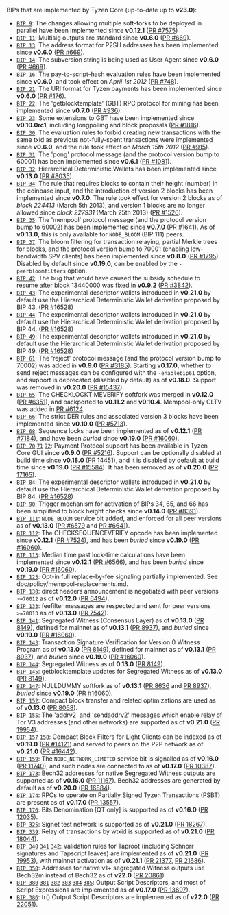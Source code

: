 BIPs that are implemented by Tyzen Core (up-to-date up to **v23.0**):

* [`BIP 9`](https://github.com/tyzen/bips/blob/master/bip-0009.mediawiki): The changes allowing multiple soft-forks to be deployed in parallel have been implemented since **v0.12.1**  ([PR #7575](https://github.com/tyzen/tyzen/pull/7575))
* [`BIP 11`](https://github.com/tyzen/bips/blob/master/bip-0011.mediawiki): Multisig outputs are standard since **v0.6.0** ([PR #669](https://github.com/tyzen/tyzen/pull/669)).
* [`BIP 13`](https://github.com/tyzen/bips/blob/master/bip-0013.mediawiki): The address format for P2SH addresses has been implemented since **v0.6.0** ([PR #669](https://github.com/tyzen/tyzen/pull/669)).
* [`BIP 14`](https://github.com/tyzen/bips/blob/master/bip-0014.mediawiki): The subversion string is being used as User Agent since **v0.6.0** ([PR #669](https://github.com/tyzen/tyzen/pull/669)).
* [`BIP 16`](https://github.com/tyzen/bips/blob/master/bip-0016.mediawiki): The pay-to-script-hash evaluation rules have been implemented since **v0.6.0**, and took effect on *April 1st 2012* ([PR #748](https://github.com/tyzen/tyzen/pull/748)).
* [`BIP 21`](https://github.com/tyzen/bips/blob/master/bip-0021.mediawiki): The URI format for Tyzen payments has been implemented since **v0.6.0** ([PR #176](https://github.com/tyzen/tyzen/pull/176)).
* [`BIP 22`](https://github.com/tyzen/bips/blob/master/bip-0022.mediawiki): The 'getblocktemplate' (GBT) RPC protocol for mining has been implemented since **v0.7.0** ([PR #936](https://github.com/tyzen/tyzen/pull/936)).
* [`BIP 23`](https://github.com/tyzen/bips/blob/master/bip-0023.mediawiki): Some extensions to GBT have been implemented since **v0.10.0rc1**, including longpolling and block proposals ([PR #1816](https://github.com/tyzen/tyzen/pull/1816)).
* [`BIP 30`](https://github.com/tyzen/bips/blob/master/bip-0030.mediawiki): The evaluation rules to forbid creating new transactions with the same txid as previous not-fully-spent transactions were implemented since **v0.6.0**, and the rule took effect on *March 15th 2012* ([PR #915](https://github.com/tyzen/tyzen/pull/915)).
* [`BIP 31`](https://github.com/tyzen/bips/blob/master/bip-0031.mediawiki): The 'pong' protocol message (and the protocol version bump to 60001) has been implemented since **v0.6.1** ([PR #1081](https://github.com/tyzen/tyzen/pull/1081)).
* [`BIP 32`](https://github.com/tyzen/bips/blob/master/bip-0032.mediawiki): Hierarchical Deterministic Wallets has been implemented since **v0.13.0** ([PR #8035](https://github.com/tyzen/tyzen/pull/8035)).
* [`BIP 34`](https://github.com/tyzen/bips/blob/master/bip-0034.mediawiki): The rule that requires blocks to contain their height (number) in the coinbase input, and the introduction of version 2 blocks has been implemented since **v0.7.0**. The rule took effect for version 2 blocks as of *block 224413* (March 5th 2013), and version 1 blocks are no longer allowed since *block 227931* (March 25th 2013) ([PR #1526](https://github.com/tyzen/tyzen/pull/1526)).
* [`BIP 35`](https://github.com/tyzen/bips/blob/master/bip-0035.mediawiki): The 'mempool' protocol message (and the protocol version bump to 60002) has been implemented since **v0.7.0** ([PR #1641](https://github.com/tyzen/tyzen/pull/1641)). As of **v0.13.0**, this is only available for `NODE_BLOOM` (BIP 111) peers.
* [`BIP 37`](https://github.com/tyzen/bips/blob/master/bip-0037.mediawiki): The bloom filtering for transaction relaying, partial Merkle trees for blocks, and the protocol version bump to 70001 (enabling low-bandwidth SPV clients) has been implemented since **v0.8.0** ([PR #1795](https://github.com/tyzen/tyzen/pull/1795)). Disabled by default since **v0.19.0**, can be enabled by the `-peerbloomfilters` option.
* [`BIP 42`](https://github.com/tyzen/bips/blob/master/bip-0042.mediawiki): The bug that would have caused the subsidy schedule to resume after block 13440000 was fixed in **v0.9.2** ([PR #3842](https://github.com/tyzen/tyzen/pull/3842)).
* [`BIP 43`](https://github.com/tyzen/bips/blob/master/bip-0043.mediawiki): The experimental descriptor wallets introduced in **v0.21.0** by default use the Hierarchical Deterministic Wallet derivation proposed by BIP 43. ([PR #16528](https://github.com/tyzen/tyzen/pull/16528))
* [`BIP 44`](https://github.com/tyzen/bips/blob/master/bip-0044.mediawiki): The experimental descriptor wallets introduced in **v0.21.0** by default use the Hierarchical Deterministic Wallet derivation proposed by BIP 44. ([PR #16528](https://github.com/tyzen/tyzen/pull/16528))
* [`BIP 49`](https://github.com/tyzen/bips/blob/master/bip-0049.mediawiki): The experimental descriptor wallets introduced in **v0.21.0** by default use the Hierarchical Deterministic Wallet derivation proposed by BIP 49. ([PR #16528](https://github.com/tyzen/tyzen/pull/16528))
* [`BIP 61`](https://github.com/tyzen/bips/blob/master/bip-0061.mediawiki): The 'reject' protocol message (and the protocol version bump to 70002) was added in **v0.9.0** ([PR #3185](https://github.com/tyzen/tyzen/pull/3185)). Starting **v0.17.0**, whether to send reject messages can be configured with the `-enablebip61` option, and support is deprecated (disabled by default) as of **v0.18.0**. Support was removed in **v0.20.0** ([PR #15437](https://github.com/tyzen/tyzen/pull/15437)).
* [`BIP 65`](https://github.com/tyzen/bips/blob/master/bip-0065.mediawiki): The CHECKLOCKTIMEVERIFY softfork was merged in **v0.12.0** ([PR #6351](https://github.com/tyzen/tyzen/pull/6351)), and backported to **v0.11.2** and **v0.10.4**. Mempool-only CLTV was added in [PR #6124](https://github.com/tyzen/tyzen/pull/6124).
* [`BIP 66`](https://github.com/tyzen/bips/blob/master/bip-0066.mediawiki): The strict DER rules and associated version 3 blocks have been implemented since **v0.10.0** ([PR #5713](https://github.com/tyzen/tyzen/pull/5713)).
* [`BIP 68`](https://github.com/tyzen/bips/blob/master/bip-0068.mediawiki): Sequence locks have been implemented as of **v0.12.1**  ([PR #7184](https://github.com/tyzen/tyzen/pull/7184)), and have been *buried* since **v0.19.0** ([PR #16060](https://github.com/tyzen/tyzen/pull/16060)).
* [`BIP 70`](https://github.com/tyzen/bips/blob/master/bip-0070.mediawiki) [`71`](https://github.com/tyzen/bips/blob/master/bip-0071.mediawiki) [`72`](https://github.com/tyzen/bips/blob/master/bip-0072.mediawiki):
  Payment Protocol support has been available in Tyzen Core GUI since **v0.9.0** ([PR #5216](https://github.com/tyzen/tyzen/pull/5216)).
  Support can be optionally disabled at build time since **v0.18.0** ([PR 14451](https://github.com/tyzen/tyzen/pull/14451)),
  and it is disabled by default at build time since **v0.19.0** ([PR #15584](https://github.com/tyzen/tyzen/pull/15584)).
  It has been removed as of **v0.20.0** ([PR 17165](https://github.com/tyzen/tyzen/pull/17165)).
* [`BIP 84`](https://github.com/tyzen/bips/blob/master/bip-0084.mediawiki): The experimental descriptor wallets introduced in **v0.21.0** by default use the Hierarchical Deterministic Wallet derivation proposed by BIP 84. ([PR #16528](https://github.com/tyzen/tyzen/pull/16528))
* [`BIP 90`](https://github.com/tyzen/bips/blob/master/bip-0090.mediawiki): Trigger mechanism for activation of BIPs 34, 65, and 66 has been simplified to block height checks since **v0.14.0** ([PR #8391](https://github.com/tyzen/tyzen/pull/8391)).
* [`BIP 111`](https://github.com/tyzen/bips/blob/master/bip-0111.mediawiki): `NODE_BLOOM` service bit added, and enforced for all peer versions as of **v0.13.0** ([PR #6579](https://github.com/tyzen/tyzen/pull/6579) and [PR #6641](https://github.com/tyzen/tyzen/pull/6641)).
* [`BIP 112`](https://github.com/tyzen/bips/blob/master/bip-0112.mediawiki): The CHECKSEQUENCEVERIFY opcode has been implemented since **v0.12.1** ([PR #7524](https://github.com/tyzen/tyzen/pull/7524)), and has been *buried* since **v0.19.0** ([PR #16060](https://github.com/tyzen/tyzen/pull/16060)).
* [`BIP 113`](https://github.com/tyzen/bips/blob/master/bip-0113.mediawiki): Median time past lock-time calculations have been implemented since **v0.12.1** ([PR #6566](https://github.com/tyzen/tyzen/pull/6566)), and has been *buried* since **v0.19.0** ([PR #16060](https://github.com/tyzen/tyzen/pull/16060)).
* [`BIP 125`](https://github.com/tyzen/bips/blob/master/bip-0125.mediawiki): Opt-in full replace-by-fee signaling partially implemented. See doc/policy/mempool-replacements.md.
* [`BIP 130`](https://github.com/tyzen/bips/blob/master/bip-0130.mediawiki): direct headers announcement is negotiated with peer versions `>=70012` as of **v0.12.0** ([PR 6494](https://github.com/tyzen/tyzen/pull/6494)).
* [`BIP 133`](https://github.com/tyzen/bips/blob/master/bip-0133.mediawiki): feefilter messages are respected and sent for peer versions `>=70013` as of **v0.13.0** ([PR 7542](https://github.com/tyzen/tyzen/pull/7542)).
* [`BIP 141`](https://github.com/tyzen/bips/blob/master/bip-0141.mediawiki): Segregated Witness (Consensus Layer) as of **v0.13.0** ([PR 8149](https://github.com/tyzen/tyzen/pull/8149)), defined for mainnet as of **v0.13.1** ([PR 8937](https://github.com/tyzen/tyzen/pull/8937)), and *buried* since **v0.19.0** ([PR #16060](https://github.com/tyzen/tyzen/pull/16060)).
* [`BIP 143`](https://github.com/tyzen/bips/blob/master/bip-0143.mediawiki): Transaction Signature Verification for Version 0 Witness Program as of **v0.13.0** ([PR 8149](https://github.com/tyzen/tyzen/pull/8149)), defined for mainnet as of **v0.13.1** ([PR 8937](https://github.com/tyzen/tyzen/pull/8937)), and *buried* since **v0.19.0** ([PR #16060](https://github.com/tyzen/tyzen/pull/16060)).
* [`BIP 144`](https://github.com/tyzen/bips/blob/master/bip-0144.mediawiki): Segregated Witness as of **0.13.0** ([PR 8149](https://github.com/tyzen/tyzen/pull/8149)).
* [`BIP 145`](https://github.com/tyzen/bips/blob/master/bip-0145.mediawiki): getblocktemplate updates for Segregated Witness as of **v0.13.0** ([PR 8149](https://github.com/tyzen/tyzen/pull/8149)).
* [`BIP 147`](https://github.com/tyzen/bips/blob/master/bip-0147.mediawiki): NULLDUMMY softfork as of **v0.13.1** ([PR 8636](https://github.com/tyzen/tyzen/pull/8636) and [PR 8937](https://github.com/tyzen/tyzen/pull/8937)), *buried* since **v0.19.0** ([PR #16060](https://github.com/tyzen/tyzen/pull/16060)).
* [`BIP 152`](https://github.com/tyzen/bips/blob/master/bip-0152.mediawiki): Compact block transfer and related optimizations are used as of **v0.13.0** ([PR 8068](https://github.com/tyzen/tyzen/pull/8068)).
* [`BIP 155`](https://github.com/tyzen/bips/blob/master/bip-0155.mediawiki): The 'addrv2' and 'sendaddrv2' messages which enable relay of Tor V3 addresses (and other networks) are supported as of **v0.21.0** ([PR 19954](https://github.com/tyzen/tyzen/pull/19954)).
* [`BIP 157`](https://github.com/tyzen/bips/blob/master/bip-0157.mediawiki)
  [`158`](https://github.com/tyzen/bips/blob/master/bip-0158.mediawiki): Compact Block Filters for Light Clients can be indexed as of **v0.19.0** ([PR #14121](https://github.com/tyzen/tyzen/pull/14121)) and served to peers on the P2P network as of **v0.21.0** ([PR #16442](https://github.com/tyzen/tyzen/pull/16442)).
* [`BIP 159`](https://github.com/tyzen/bips/blob/master/bip-0159.mediawiki): The `NODE_NETWORK_LIMITED` service bit is signalled as of **v0.16.0** ([PR 11740](https://github.com/tyzen/tyzen/pull/11740)), and such nodes are connected to as of **v0.17.0** ([PR 10387](https://github.com/tyzen/tyzen/pull/10387)).
* [`BIP 173`](https://github.com/tyzen/bips/blob/master/bip-0173.mediawiki): Bech32 addresses for native Segregated Witness outputs are supported as of **v0.16.0** ([PR 11167](https://github.com/tyzen/tyzen/pull/11167)). Bech32 addresses are generated by default as of **v0.20.0** ([PR 16884](https://github.com/tyzen/tyzen/pull/16884)).
* [`BIP 174`](https://github.com/tyzen/bips/blob/master/bip-0174.mediawiki): RPCs to operate on Partially Signed Tyzen Transactions (PSBT) are present as of **v0.17.0** ([PR 13557](https://github.com/tyzen/tyzen/pull/13557)).
* [`BIP 176`](https://github.com/tyzen/bips/blob/master/bip-0176.mediawiki): Bits Denomination [QT only] is supported as of **v0.16.0** ([PR 12035](https://github.com/tyzen/tyzen/pull/12035)).
* [`BIP 325`](https://github.com/tyzen/bips/blob/master/bip-0325.mediawiki): Signet test network is supported as of **v0.21.0** ([PR 18267](https://github.com/tyzen/tyzen/pull/18267)).
* [`BIP 339`](https://github.com/tyzen/bips/blob/master/bip-0339.mediawiki): Relay of transactions by wtxid is supported as of **v0.21.0** ([PR 18044](https://github.com/tyzen/tyzen/pull/18044)).
* [`BIP 340`](https://github.com/tyzen/bips/blob/master/bip-0340.mediawiki)
  [`341`](https://github.com/tyzen/bips/blob/master/bip-0341.mediawiki)
  [`342`](https://github.com/tyzen/bips/blob/master/bip-0342.mediawiki):
  Validation rules for Taproot (including Schnorr signatures and Tapscript
  leaves) are implemented as of **v0.21.0** ([PR 19953](https://github.com/tyzen/tyzen/pull/19953)),
  with mainnet activation as of **v0.21.1** ([PR 21377](https://github.com/tyzen/tyzen/pull/21377),
  [PR 21686](https://github.com/tyzen/tyzen/pull/21686)).
* [`BIP 350`](https://github.com/tyzen/bips/blob/master/bip-0350.mediawiki): Addresses for native v1+ segregated Witness outputs use Bech32m instead of Bech32 as of **v22.0** ([PR 20861](https://github.com/tyzen/tyzen/pull/20861)).
* [`BIP 380`](https://github.com/tyzen/bips/blob/master/bip-0380.mediawiki)
  [`381`](https://github.com/tyzen/bips/blob/master/bip-0381.mediawiki)
  [`382`](https://github.com/tyzen/bips/blob/master/bip-0382.mediawiki)
  [`383`](https://github.com/tyzen/bips/blob/master/bip-0383.mediawiki)
  [`384`](https://github.com/tyzen/bips/blob/master/bip-0384.mediawiki)
  [`385`](https://github.com/tyzen/bips/blob/master/bip-0385.mediawiki):
  Output Script Descriptors, and most of Script Expressions are implemented as of **v0.17.0** ([PR 13697](https://github.com/tyzen/tyzen/pull/13697)).
* [`BIP 386`](https://github.com/tyzen/bips/blob/master/bip-0386.mediawiki): tr() Output Script Descriptors are implemented as of **v22.0** ([PR 22051](https://github.com/tyzen/tyzen/pull/22051)).

